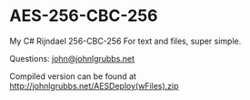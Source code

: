 AES-256-CBC-256
===============

My C# Rijndael 256-CBC-256 For text and files, super simple.

Questions: john@johnlgrubbs.net

Compiled version can be found at http://johnlgrubbs.net/AESDeploy(wFiles).zip
